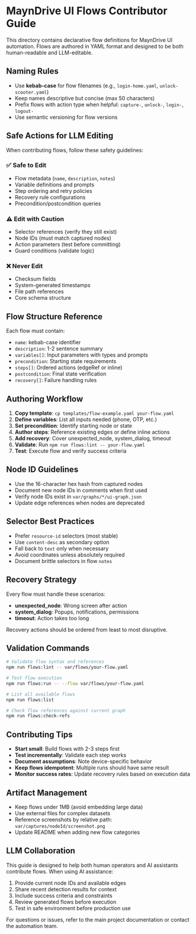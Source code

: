 # MaynDrive UI Flows Contributor Guide

This directory contains declarative flow definitions for MaynDrive UI automation. Flows are authored in YAML format and designed to be both human-readable and LLM-editable.

## Naming Rules

- Use **kebab-case** for flow filenames (e.g., `login-home.yaml`, `unlock-scooter.yaml`)
- Keep names descriptive but concise (max 50 characters)
- Prefix flows with action type when helpful: `capture-`, `unlock-`, `login-`, `logout-`
- Use semantic versioning for flow versions

## Safe Actions for LLM Editing

When contributing flows, follow these safety guidelines:

### ✅ Safe to Edit
- Flow metadata (`name`, `description`, `notes`)
- Variable definitions and prompts
- Step ordering and retry policies
- Recovery rule configurations
- Precondition/postcondition queries

### ⚠️ Edit with Caution
- Selector references (verify they still exist)
- Node IDs (must match captured nodes)
- Action parameters (test before committing)
- Guard conditions (validate logic)

### ❌ Never Edit
- Checksum fields
- System-generated timestamps
- File path references
- Core schema structure

## Flow Structure Reference

Each flow must contain:
- `name`: kebab-case identifier
- `description`: 1-2 sentence summary
- `variables[]`: Input parameters with types and prompts
- `precondition`: Starting state requirements
- `steps[]`: Ordered actions (edgeRef or inline)
- `postcondition`: Final state verification
- `recovery[]`: Failure handling rules

## Authoring Workflow

1. **Copy template**: `cp templates/flow-example.yaml your-flow.yaml`
2. **Define variables**: List all inputs needed (phone, OTP, etc.)
3. **Set precondition**: Identify starting node or state
4. **Author steps**: Reference existing edges or define inline actions
5. **Add recovery**: Cover unexpected_node, system_dialog, timeout
6. **Validate**: Run `npm run flows:lint -- your-flow.yaml`
7. **Test**: Execute flow and verify success criteria

## Node ID Guidelines

- Use the 16-character hex hash from captured nodes
- Document new node IDs in comments when first used
- Verify node IDs exist in `var/graphs/*/ui-graph.json`
- Update edge references when nodes are deprecated

## Selector Best Practices

- Prefer `resource-id` selectors (most stable)
- Use `content-desc` as secondary option
- Fall back to `text` only when necessary
- Avoid coordinates unless absolutely required
- Document brittle selectors in flow `notes`

## Recovery Strategy

Every flow must handle these scenarios:
- **unexpected_node**: Wrong screen after action
- **system_dialog**: Popups, notifications, permissions
- **timeout**: Action takes too long

Recovery actions should be ordered from least to most disruptive.

## Validation Commands

```bash
# Validate flow syntax and references
npm run flows:lint -- var/flows/your-flow.yaml

# Test flow execution
npm run flows:run -- --flow var/flows/your-flow.yaml

# List all available flows
npm run flows:list

# Check flow references against current graph
npm run flows:check-refs
```

## Contributing Tips

- **Start small**: Build flows with 2-3 steps first
- **Test incrementally**: Validate each step works
- **Document assumptions**: Note device-specific behavior
- **Keep flows idempotent**: Multiple runs should have same result
- **Monitor success rates**: Update recovery rules based on execution data

## Artifact Management

- Keep flows under 1MB (avoid embedding large data)
- Use external files for complex datasets
- Reference screenshots by relative path: `var/captures/nodeId/screenshot.png`
- Update README when adding new flow categories

## LLM Collaboration

This guide is designed to help both human operators and AI assistants contribute flows. When using AI assistance:

1. Provide current node IDs and available edges
2. Share recent detection results for context
3. Include success criteria and constraints
4. Review generated flows before execution
5. Test in safe environment before production use

For questions or issues, refer to the main project documentation or contact the automation team.